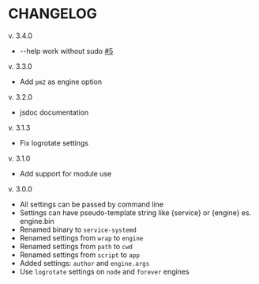# CHANGELOG

v. 3.4.0

- --help work without sudo [#5](https://github.com/braceslab/service-systemd/issues/5)

v. 3.3.0

- Add ``pm2`` as engine option

v. 3.2.0

- jsdoc documentation

v. 3.1.3

- Fix logrotate settings

v. 3.1.0

- Add support for module use

v. 3.0.0

- All settings can be passed by command line
- Settings can have pseudo-template string like {service} or {engine} es. engine.bin
- Renamed binary to ``service-systemd``
- Renamed settings from ``wrap`` to ``engine``
- Renamed settings from ``path`` to ``cwd``
- Renamed settings from ``script`` to ``app``
- Added settings: ``author`` and ``engine.args``
- Use ``logrotate`` settings on ``node`` and ``forever`` engines